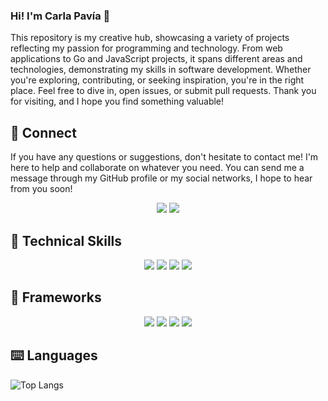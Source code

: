 ### Hi! I'm Carla Pavía 👋

This repository is my creative hub, showcasing a variety of projects reflecting my passion for programming and technology. From web applications to Go and JavaScript projects, it spans different areas and technologies, demonstrating my skills in software development. Whether you're exploring, contributing, or seeking inspiration, you're in the right place. Feel free to dive in, open issues, or submit pull requests. Thank you for visiting, and I hope you find something valuable!

## 📩 Connect
If you have any questions or suggestions, don't hesitate to contact me! I'm here to help and collaborate on whatever you need. You can send me a message through my GitHub profile or my social networks, I hope to hear from you soon!

<div align="center">
    <img src="https://img.shields.io/badge/Gmail-D14836?style=for-the-badge&logo=gmail&logoColor=white" />
    <img src="https://img.shields.io/badge/LinkedIn-0077B5?style=for-the-badge&logo=linkedin&logoColor=white" />
</div>

## 💼 Technical Skills
<div align="center">
    <img src="https://img.shields.io/badge/JavaScript-323330?style=for-the-badge&logo=javascript&logoColor=F7DF1E" />
    <img src="https://img.shields.io/badge/HTML5-E34F26?style=for-the-badge&logo=html5&logoColor=white" />
    <img src="https://img.shields.io/badge/PHP-777BB4?style=for-the-badge&logo=php&logoColor=white" />
    <img src="https://img.shields.io/badge/CSS3-1572B6?style=for-the-badge&logo=css3&logoColor=white" />
</div>

## 🚀 Frameworks
<div align="center">
    <img src="https://img.shields.io/badge/React-20232A?style=for-the-badge&logo=react&logoColor=61DAFB" />
    <img src="https://img.shields.io/badge/Vue%20js-35495E?style=for-the-badge&logo=vuedotjs&logoColor=4FC08D" />
    <img src="https://img.shields.io/badge/Electron-2B2E3A?style=for-the-badge&logo=electron&logoColor=9FEAF9" />
    <img src="https://img.shields.io/badge/Express%20js-000000?style=for-the-badge&logo=express&logoColor=white" />
</div>

## ⌨️ Languages
![Top Langs](https://github-readme-stats.vercel.app/api/top-langs/?username=carlap20&hide_progress=true)

<!--
**carlap20/carlap20** is a ✨ _special_ ✨ repository because its `README.md` (this file) appears on your GitHub profile.

Here are some ideas to get you started:

- 🔭 I’m currently working on ...
- 🌱 I’m currently learning ...
- 👯 I’m looking to collaborate on ...
- 🤔 I’m looking for help with ...
- 💬 Ask me about ...
- 📫 How to reach me: ...
- 😄 Pronouns: ...
- ⚡ Fun fact: ...
-->
